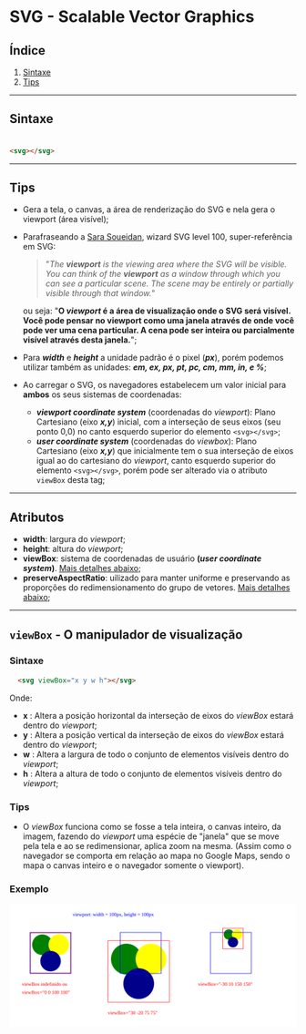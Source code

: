 # SVG - Scalable Vector Graphics

## Índice

1. [Sintaxe](#sintaxe)
2. [Tips](#tips)



<a id="#sintaxe"></a>

---

## Sintaxe

```html

<svg></svg>

```

<a id="#tips"></a>

---

## Tips

- Gera a tela, o canvas, a área de renderização do SVG e nela gera o viewport (área visível);
- Parafraseando a [Sara Soueidan](http://www.sarasoueidan.com/), wizard SVG level 100,  super-referência em SVG:

  >"*The __viewport__ is the viewing area where the SVG will be visible. You can think of the __viewport__ as a window through which you can see a particular scene. The scene may be entirely or partially visible through that window.*"

    ou seja: "**O _viewport_ é a área de visualização onde o SVG será visível. Você pode pensar no viewport como uma janela através de onde você pode ver uma cena particular. A cena pode ser inteira ou parcialmente visível através desta janela.**";
- Para **_width_** e **_height_** a unidade padrão é o pixel (**_px_**), porém podemos utilizar também as unidades: **_em, ex, px, pt, pc, cm, mm, in, e %_**;
- Ao carregar o SVG, os navegadores estabelecem um valor inicial para **ambos** os seus sistemas de coordenadas:
  - **_viewport coordinate system_** (coordenadas do *viewport*): Plano Cartesiano (eixo **_x,y_**) inicial, com a interseção de seus eixos (seu ponto 0,0) no canto esquerdo superior do elemento `<svg></svg>`;
  - **_user coordinate system_** (coordenadas do *viewbox*): Plano Cartesiano (eixo **_x,y_**) que inicialmente tem o sua interseção de eixos igual ao do cartesiano do *viewport*, canto esquerdo superior do elemento `<svg></svg>`, porém pode ser alterado via o atributo `viewBox` desta tag;

---

## Atributos

- **width**: largura do *viewport*;
- **height**: altura do *viewport*;
- **viewBox**: sistema de coordenadas de usuário **(_user coordinate system_)**. [Mais detalhes abaixo](#viewboxDetails);
- **preserveAspectRatio**: uilizado para manter uniforme e preservando as proporções do redimensionamento do grupo de vetores. [Mais detalhes abaixo](#preservAspectRatioDetails);

<a id="#viewboxDetails"></a>

---

## `viewBox` - O manipulador de visualização

### Sintaxe

```html
  <svg viewBox="x y w h"></svg>
```

Onde:

- **x** :  Altera a posição horizontal da interseção de eixos do *viewBox* estará dentro do *viewport*;
- **y** : Altera a posição vertical da interseção de eixos do *viewBox* estará dentro do *viewport*;
- **w** : Altera a largura de todo o conjunto de elementos visíveis dentro do *viewport*;
- **h** : Altera a altura de todo o conjunto de elementos visíveis dentro do *viewport*;

### Tips

- O *viewBox* funciona como se fosse a tela inteira, o canvas inteiro, da imagem, fazendo do *viewport* uma espécie de "janela" que se move pela tela e ao se redimensionar, aplica zoom na mesma. (Assim como o navegador se comporta em relação ao mapa no Google Maps, sendo o mapa o canvas inteiro e o navegador somente o viewport).

### Exemplo

![Exemplo viewBox](viewBox-example.svg)